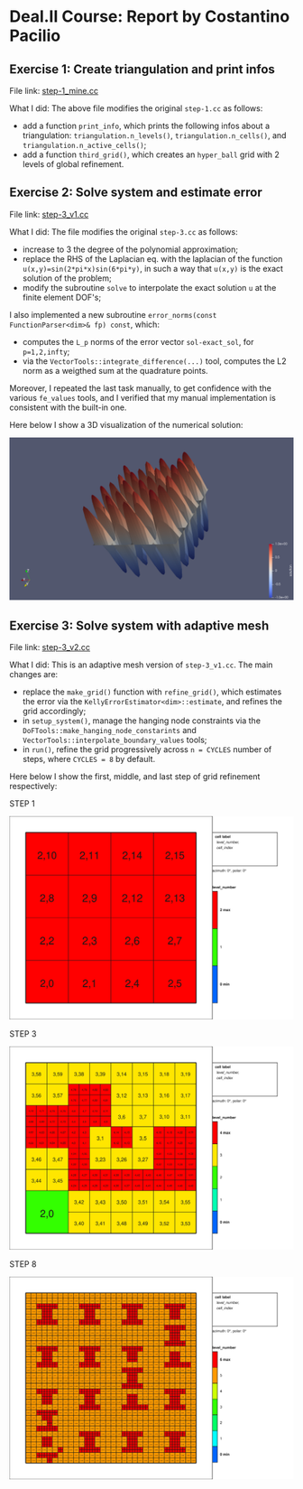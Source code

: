 # Deal.II Course: Report by Costantino Pacilio
## Exercise 1: Create triangulation and print infos
File link: [step-1_mine.cc](lab01/step-1/step-1_mine.cc)

What I did: The above file modifies the original `step-1.cc` as follows:
- add a function `print_info`, which prints the following infos about a triangulation: `triangulation.n_levels()`, `triangulation.n_cells()`, and `triangulation.n_active_cells()`;
- add a function `third_grid()`, which creates an `hyper_ball` grid with 2 levels of global refinement.

## Exercise 2: Solve system and estimate error
File link: [step-3_v1.cc](lab03/step-3/step-3_v1.cc)

What I did: The file modifies the original `step-3.cc` as follows:
- increase to 3 the degree of the polynomial approximation;
- replace the RHS of the Laplacian eq. with the laplacian of the function `u(x,y)=sin(2*pi*x)sin(6*pi*y)`, in such a way that `u(x,y)` is the exact solution of the problem;
- modify the subroutine `solve` to interpolate the exact solution `u` at the finite element DOF's;

I also implemented a new subroutine `error_norms(const FunctionParser<dim>& fp) const`, which:
- computes the `L_p` norms of the error vector `sol-exact_sol`, for `p=1,2,infty`;
- via the `VectorTools::integrate_difference(...)` tool, computes the L2 norm as a weigthed sum at the quadrature points.

Moreover, I repeated the last task manually, to get confidence with the various `fe_values` tools, and I verified that my manual implementation is consistent with the built-in one.

Here below I show a 3D visualization of the numerical solution:

![solution](solution.png)

## Exercise 3: Solve system with adaptive mesh
File link: [step-3_v2.cc](lab03/step-3/step-3_v2.cc)

What I did: This is an adaptive mesh version of `step-3_v1.cc`. The main changes are:
- replace the `make_grid()` function with `refine_grid()`, which estimates the error via the `KellyErrorEstimator<dim>::estimate`, and refines the grid accordingly;
- in `setup_system()`, manage the hanging node constraints via the `DoFTools::make_hanging_node_constarints` and `VectorTools::interpolate_boundary_values` tools;
- in `run()`, refine the grid progressively across `n = CYCLES` number of steps, where `CYCLES = 8` by default.

Here below I show the first, middle, and last step of grid refinement respectively:

STEP 1

![cycle = 0](lab03/step-3/build/grid-0.svg)

STEP 3

![cycle = 3](lab03/step-3/build/grid-3.svg)

STEP 8

![cycle = 7](lab03/step-3/build/grid-7.svg)

